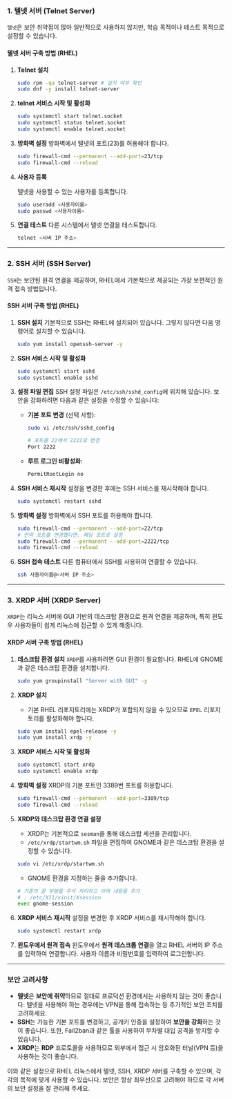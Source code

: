 ### **1. 텔넷 서버 (Telnet Server)**
`텔넷`은 보안 취약점이 많아 일반적으로 사용하지 않지만, 학습 목적이나 테스트 목적으로 설정할 수 있습니다.

#### **텔넷 서버 구축 방법 (RHEL)**
1. **Telnet 설치**
   
   ```sh
   sudo rpm -qa telnet-server # 설치 여부 확인
   sudo dnf -y install telnet-server
   ```

2. **telnet 서비스 시작 및 활성화**
   ```sh
   sudo systemctl start telnet.socket
   sudo systemctl status telnet.socket
   sudo systemctl enable telnet.socket
   ```

3. **방화벽 설정**
   방화벽에서 텔넷의 포트(23)를 허용해야 합니다.
   ```sh
   sudo firewall-cmd --permanent --add-port=23/tcp
   sudo firewall-cmd --reload
   ```

4. **사용자 등록**

   텔넷을 사용할 수 있는 사용자를 등록합니다.
   ```sh
   sudo useradd <사용자이름>
   sudo passwd <사용자이름>
   ```

5. **연결 테스트**
   다른 시스템에서 텔넷 연결을 테스트합니다.
   ```sh
   telnet <서버 IP 주소>
   ```

---

### **2. SSH 서버 (SSH Server)**
`SSH`는 보안된 원격 연결을 제공하며, RHEL에서 기본적으로 제공되는 가장 보편적인 원격 접속 방법입니다.

#### **SSH 서버 구축 방법 (RHEL)**
1. **SSH 설치**
   기본적으로 SSH는 RHEL에 설치되어 있습니다. 그렇지 않다면 다음 명령어로 설치할 수 있습니다.
   ```sh
   sudo yum install openssh-server -y
   ```

2. **SSH 서비스 시작 및 활성화**
   ```sh
   sudo systemctl start sshd
   sudo systemctl enable sshd
   ```

3. **설정 파일 편집**
   SSH 설정 파일은 `/etc/ssh/sshd_config`에 위치해 있습니다. 보안을 강화하려면 다음과 같은 설정을 수정할 수 있습니다:
   - **기본 포트 변경** (선택 사항):
     ```sh
     sudo vi /etc/ssh/sshd_config
     ```
     ```sh
     # 포트를 22에서 2222로 변경
     Port 2222
     ```
   - **루트 로그인 비활성화**:
     ```sh
     PermitRootLogin no
     ```

4. **SSH 서비스 재시작**
   설정을 변경한 후에는 SSH 서비스를 재시작해야 합니다.
   ```sh
   sudo systemctl restart sshd
   ```

5. **방화벽 설정**
   방화벽에서 SSH 포트를 허용해야 합니다.
   ```sh
   sudo firewall-cmd --permanent --add-port=22/tcp
   # 만약 포트를 변경했다면, 해당 포트로 설정
   sudo firewall-cmd --permanent --add-port=2222/tcp
   sudo firewall-cmd --reload
   ```

6. **SSH 접속 테스트**
   다른 컴퓨터에서 SSH를 사용하여 연결할 수 있습니다.
   ```sh
   ssh 사용자이름@<서버 IP 주소>
   ```

---

### **3. XRDP 서버 (XRDP Server)**
`XRDP`는 리눅스 서버에 GUI 기반의 데스크탑 환경으로 원격 연결을 제공하며, 특히 윈도우 사용자들이 쉽게 리눅스에 접근할 수 있게 해줍니다.

#### **XRDP 서버 구축 방법 (RHEL)**
1. **데스크탑 환경 설치**
   `XRDP`를 사용하려면 GUI 환경이 필요합니다. RHEL에 GNOME과 같은 데스크탑 환경을 설치합니다.
   ```sh
   sudo yum groupinstall "Server with GUI" -y
   ```

2. **XRDP 설치**
   - 기본 RHEL 리포지토리에는 XRDP가 포함되지 않을 수 있으므로 `EPEL` 리포지토리를 활성화해야 합니다.
   ```sh
   sudo yum install epel-release -y
   sudo yum install xrdp -y
   ```

3. **XRDP 서비스 시작 및 활성화**
   ```sh
   sudo systemctl start xrdp
   sudo systemctl enable xrdp
   ```

4. **방화벽 설정**
   XRDP의 기본 포트인 3389번 포트를 허용합니다.
   ```sh
   sudo firewall-cmd --permanent --add-port=3389/tcp
   sudo firewall-cmd --reload
   ```

5. **XRDP와 데스크탑 환경 연결 설정**
   - XRDP는 기본적으로 `sesman`을 통해 데스크탑 세션을 관리합니다.
   - `/etc/xrdp/startwm.sh` 파일을 편집하여 GNOME과 같은 데스크탑 환경을 설정할 수 있습니다.
   ```sh
   sudo vi /etc/xrdp/startwm.sh
   ```
   - GNOME 환경을 지정하는 줄을 추가합니다.
   ```sh
   # 기존의 끝 부분을 주석 처리하고 아래 내용을 추가
   # . /etc/X11/xinit/Xsession
   exec gnome-session
   ```

6. **XRDP 서비스 재시작**
   설정을 변경한 후 XRDP 서비스를 재시작해야 합니다.
   ```sh
   sudo systemctl restart xrdp
   ```

7. **윈도우에서 원격 접속**
   윈도우에서 **원격 데스크톱 연결**을 열고 RHEL 서버의 IP 주소를 입력하여 연결합니다. 사용자 이름과 비밀번호를 입력하여 로그인합니다.

---

### **보안 고려사항**
- **텔넷**은 **보안에 취약**하므로 절대로 프로덕션 환경에서는 사용하지 않는 것이 좋습니다. 텔넷을 사용해야 하는 경우에는 VPN을 통해 접속하는 등 추가적인 보안 조치를 고려하세요.
- **SSH**는 가능한 기본 포트를 변경하고, 공개키 인증을 설정하여 **보안을 강화**하는 것이 좋습니다. 또한, Fail2ban과 같은 툴을 사용하여 무차별 대입 공격을 방지할 수 있습니다.
- **XRDP**는 **RDP** 프로토콜을 사용하므로 외부에서 접근 시 암호화된 터널(VPN 등)을 사용하는 것이 좋습니다.

이와 같은 설정으로 RHEL 리눅스에서 텔넷, SSH, XRDP 서버를 구축할 수 있으며, 각각의 목적에 맞게 사용할 수 있습니다. 보안은 항상 최우선으로 고려해야 하므로 각 서버의 보안 설정을 잘 관리해 주세요.